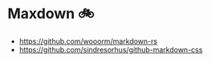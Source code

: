 # Maxdown 🚲

- https://github.com/wooorm/markdown-rs
- https://github.com/sindresorhus/github-markdown-css

